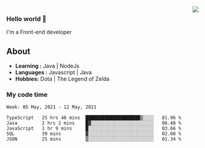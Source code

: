 <img align='right' src="https://github-readme-stats.vercel.app/api?username=jumodada&show_icons=true&theme=vue">

### Hello world 👋

I'm a Front-end developer 
    
## About
-  **Learning :** Java | NodeJs
-  **Languages :** Javascript | Java
-  **Hobbies:** Dota | The Legend of Zelda

### My code time

<!--START_SECTION:waka-->
```text
Week: 05 May, 2021 - 12 May, 2021

TypeScript   25 hrs 48 mins  ████████████████████▒░░░░   81.96 % 
Java         2 hrs 2 mins    █▓░░░░░░░░░░░░░░░░░░░░░░░   06.48 % 
JavaScript   1 hr 9 mins     █░░░░░░░░░░░░░░░░░░░░░░░░   03.66 % 
SQL          39 mins         ▓░░░░░░░░░░░░░░░░░░░░░░░░   02.08 % 
JSON         25 mins         ▒░░░░░░░░░░░░░░░░░░░░░░░░   01.34 % 
```
<!--END_SECTION:waka-->
